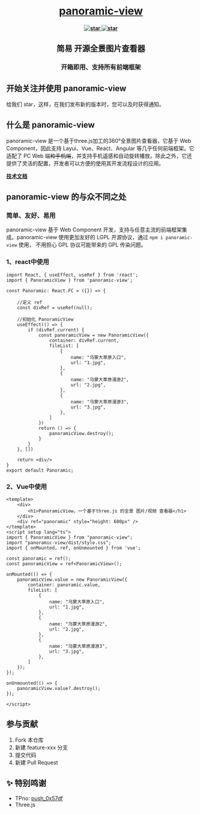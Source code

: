 
<h1 align="center">
    <a href="https://www.easy-flowable.online/component" target="_blank">panoramic-view</a>
</h1>
<h4 align="center">
    <a href='https://gitee.com/iajie/panoramic-view/stargazers'>
        <img src='https://gitee.com/iajie/panoramic-view/badge/star.svg?theme=gvp' alt='star' />
    </a>
    <a href='https://github.com/iajie/panoramic-view/stargazers'>
        <img src='https://img.shields.io/github/stars/iajie/panoramic-view.svg?logo=github' alt='star' />
    </a>
</h4>

<h2 align="center">简易 开源全景图片查看器</h2>
<h3 align="center">开箱即用、支持所有前端框架</h4>

## 开始关注并使用 panoramic-view

给我们 star，这样，在我们发布新的版本时，您可以及时获得通知。


## 什么是 panoramic-view

panoramic-view 是一个基于three.js加工的360°全景图片查看器，它基于 Web Component，因此支持 Layui、Vue、React、Angular 等几乎任何前端框架。它适配了 PC Web
端~~和手机端~~，并支持手机遥感和自动旋转播放。除此之外，它还提供了灵活的配置，开发者可以方便的使用其开发流程设计的应用。

**[技术文档](https://iajie.github.io/panoramic-view/#/)**

## panoramic-view 的与众不同之处

### 简单、友好、易用

panoramic-view 基于 Web Component 开发，支持与任意主流的前端框架集成。panoramic-view 使用更加友好的 LGPL 开源协议，通过 `npm i panoramic-view` 使用，
不用担心 GPL 协议可能带来的 GPL 传染问题。

### 1、react中使用
```tsx
import React, { useEffect, useRef } from 'react';
import { PanoramicView } from 'panoramic-view';

const Panoramic: React.FC = ({}) => {

    //定义 ref
    const divRef = useRef(null);

    //初始化 PanoramicView
    useEffect(() => {
        if (divRef.current) {
            const panoramicView = new PanoramicView({
                container: divRef.current,
                fileList: [
                    {
                        name: "乌蒙大草原入口",
                        url: "1.jpg",
                    },
                    {
                        name: "乌蒙大草原漫游2",
                        url: "2.jpg",
                    },
                    {
                        name: "乌蒙大草原漫游3",
                        url: "3.jpg",
                    },
                ]
            })
            return () => {
                panoramicView.destroy();
            }
        }
    }, [])
    
    return <div/>
}
export default Panoramic;
```

### 2、Vue中使用
```vue
<template>
    <div>
        <h1>PanoramicView，一个基于three.js 的全景 图片/视频 查看器</h1>
    </div>
    <div ref="panoramic" style="height: 600px" />
</template>
<script setup lang="ts">
import { PanoramicView } from "panoramic-view";
import "panoramic-view/dist/style.css";
import { onMounted, ref, onUnmounted } from 'vue';

const panoramic = ref();
const panoramicView = ref<PanoramicView>();

onMounted(() => {
    panoramicView.value = new PanoramicView({
        container: panoramic.value,
        fileList: [
            {
                name: "乌蒙大草原入口",
                url: "1.jpg",
            },
            {
                name: "乌蒙大草原漫游2",
                url: "2.jpg",
            },
            {
                name: "乌蒙大草原漫游3",
                url: "3.jpg",
            },
        ]
    });
});

onUnmounted(() => {
    panoramicView.value?.destroy();
});

</script>
```

## 参与贡献

1.  Fork 本仓库
2.  新建 feature-xxx 分支
3.  提交代码
4.  新建 Pull Request


## ✨ 特别鸣谢

- TPno: [push_0x57df](https://gitee.com/push_0x57df/TPano.git)
- Three.js
